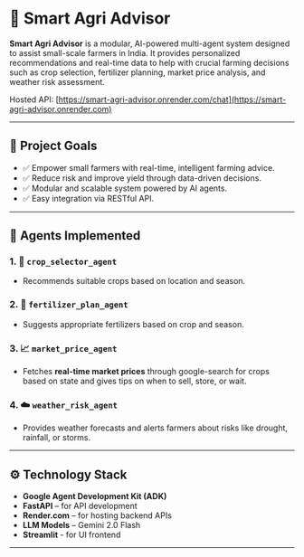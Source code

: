 # 🌾 Smart Agri Advisor

**Smart Agri Advisor** is a modular, AI-powered multi-agent system designed to assist small-scale farmers in India. It provides personalized recommendations and real-time data to help with crucial farming decisions such as crop selection, fertilizer planning, market price analysis, and weather risk assessment.

Hosted API: [https://smart-agri-advisor.onrender.com/chat](https://smart-agri-advisor.onrender.com)

---

## 🧠 Project Goals

- ✅ Empower small farmers with real-time, intelligent farming advice.
- ✅ Reduce risk and improve yield through data-driven decisions.
- ✅ Modular and scalable system powered by AI agents.
- ✅ Easy integration via RESTful API.

---

## 🧩 Agents Implemented

### 1. 🌱 `crop_selector_agent`
- Recommends suitable crops based on location and season.

### 2. 🌾 `fertilizer_plan_agent`
- Suggests appropriate fertilizers based on crop and season.

### 3. 📈 `market_price_agent`
- Fetches **real-time market prices** through google-search for crops based on state and gives tips on when to sell, store, or wait.

### 4. ☁️ `weather_risk_agent`
- Provides weather forecasts and alerts farmers about risks like drought, rainfall, or storms.

---

## ⚙️ Technology Stack

- **Google Agent Development Kit (ADK)**
- **FastAPI** – for API development
- **Render.com** – for hosting backend APIs
- **LLM Models** – Gemini 2.0 Flash 
- **Streamlit** - for UI frontend 

---